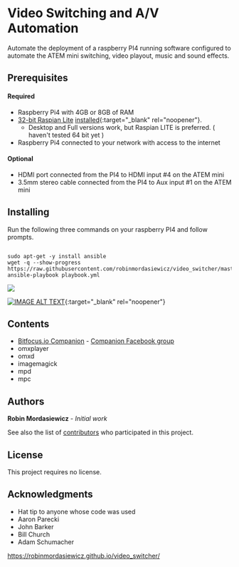 # Video Switching and A/V Automation

Automate the deployment of a raspberry PI4 running software configured to automate the ATEM mini switching, video playout, music and sound effects.  

## Prerequisites

#### Required

* Raspberry Pi4 with 4GB or 8GB of RAM
* [32-bit Raspian Lite](https://downloads.raspberrypi.org/raspios_lite_armhf_latest) [installed](https://www.raspberrypi.org/documentation/installation/installing-images/README.md){:target="_blank" rel="noopener"}.
  * Desktop and Full versions work, but Raspian LITE is preferred. ( haven't tested 64 bit yet )
* Raspberry Pi4 connected to your network with access to the internet

#### Optional

* HDMI port connected from the PI4 to HDMI input #4 on the ATEM mini
* 3.5mm stereo cable connected from the PI4 to Aux input #1 on the ATEM mini

## Installing

Run the following three commands on your raspberry PI4 and follow prompts.
 
```console

sudo apt-get -y install ansible
wget -q --show-progress https://raw.githubusercontent.com/robinmordasiewicz/video_switcher/master/playbook.yml
ansible-playbook playbook.yml  

```

![](https://github.com/robinmordasiewicz/video_switcher/raw/master/install_terminal.gif)

[![IMAGE ALT TEXT](http://img.youtube.com/vi/ZMYQ-EMctgc/maxresdefault.jpg)](http://www.youtube.com/watch?v=ZMYQ-EMctgc "ATEM mini motion graphics"){:target="_blank" rel="noopener"}

## Contents

* [Bitfocus.io Companion](https://bitfocus.io/) - [Companion Facebook group](https://www.facebook.com/groups/2047850215433318/)
* omxplayer
* omxd
* imagemagick
* mpd
* mpc

## Authors

**Robin Mordasiewicz** - *Initial work*

See also the list of [contributors](https://github.com/robinmordasiewicz/video_switcher/contributors) who participated in this project.

## License

This project requires no license.

## Acknowledgments

* Hat tip to anyone whose code was used
* Aaron Parecki
* John Barker
* Bill Church
* Adam Schumacher

https://robinmordasiewicz.github.io/video_switcher/

<script src="https://utteranc.es/client.js" repo="robinmordasiewicz/video_switcher" issue-term="pathname" theme="github-light" crossorigin="anonymous" async></script>
